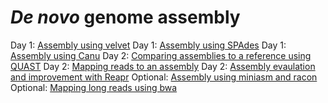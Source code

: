 *De novo* genome assembly
=======================

Day 1: [Assembly using velvet](practicals/02_Assembly_using_velvet.md)
Day 1: [Assembly using SPAdes](practicals/05_Assembly_using_SPADES.md)
Day 1: [Assembly using Canu](practicals/06_Assembly_using_Canu.md)
Day 2: [Comparing assemblies to a reference using QUAST](practicals/08_Comparing_assemblies_to_the_reference.md)
Day 2: [Mapping reads to an assembly](practicals/03_Mapping_reads_to_an_assembly.md)
Day 2: [Assembly evaulation and improvement with Reapr](practicals/04_Assembly_evalation_improvement_using_REAPR.md)
Optional: [Assembly using miniasm and racon](practicals/07_Assembly_using_minasm+racon.md)
Optional: [Mapping long reads using bwa](practicals/09_mapping_PacBio_MinION_using_bwa.md)
